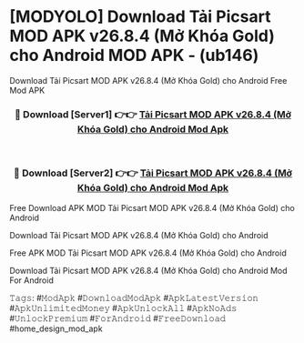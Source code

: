 # [MODYOLO] Download Tải Picsart MOD APK v26.8.4 (Mở Khóa Gold) cho Android MOD APK - (ub146)
Download Tải Picsart MOD APK v26.8.4 (Mở Khóa Gold) cho Android Free Mod APK

<div align="center">
<h3>🔴 Download [Server1] 👉👉 <a href="https://apk-comot.site?title=Tải_Picsart_MOD_APK_v26.8.4_(Mở_Khóa_Gold)_cho_Android">Tải Picsart MOD APK v26.8.4 (Mở Khóa Gold) cho Android Mod Apk</a></h3><br>

<h3>🔴 Download [Server2] 👉👉 <a href="https://apk-comot.site?title=Tải_Picsart_MOD_APK_v26.8.4_(Mở_Khóa_Gold)_cho_Android">Tải Picsart MOD APK v26.8.4 (Mở Khóa Gold) cho Android Mod Apk</a></h3>
</div>


Free Download APK MOD Tải Picsart MOD APK v26.8.4 (Mở Khóa Gold) cho Android

Download Tải Picsart MOD APK v26.8.4 (Mở Khóa Gold) cho Android 

Free APK MOD Tải Picsart MOD APK v26.8.4 (Mở Khóa Gold) cho Android 

Download Tải Picsart MOD APK v26.8.4 (Mở Khóa Gold) cho Android Mod For Android

𝚃𝚊𝚐𝚜: #𝙼𝚘𝚍𝙰𝚙𝚔 #𝙳𝚘𝚠𝚗𝚕𝚘𝚊𝚍𝙼𝚘𝚍𝙰𝚙𝚔 #𝙰𝚙𝚔𝙻𝚊𝚝𝚎𝚜𝚝𝚅𝚎𝚛𝚜𝚒𝚘𝚗 #𝙰𝚙𝚔𝚄𝚗𝚕𝚒𝚖𝚒𝚝𝚎𝚍𝙼𝚘𝚗𝚎𝚢 #𝙰𝚙𝚔𝚄𝚗𝚕𝚘𝚌𝚔𝙰𝚕𝚕 #𝙰𝚙𝚔𝙽𝚘𝙰𝚍𝚜 #𝚄𝚗𝚕𝚘𝚌𝚔𝙿𝚛𝚎𝚖𝚒𝚞𝚖 #𝙵𝚘𝚛𝙰𝚗𝚍𝚛𝚘𝚒𝚍 #𝙵𝚛𝚎𝚎𝙳𝚘𝚠𝚗𝚕𝚘𝚊𝚍 #home_design_mod_apk
